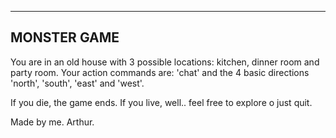 ----------------------
MONSTER GAME
----------------------

You are in an old house with 3 possible locations: kitchen, dinner room and party room.
Your action commands are: 'chat' and the 4 basic directions 'north', 'south', 'east' and 'west'.

If you die, the game ends. 
If you live, well.. feel free to explore o just quit.

Made by me. Arthur.
